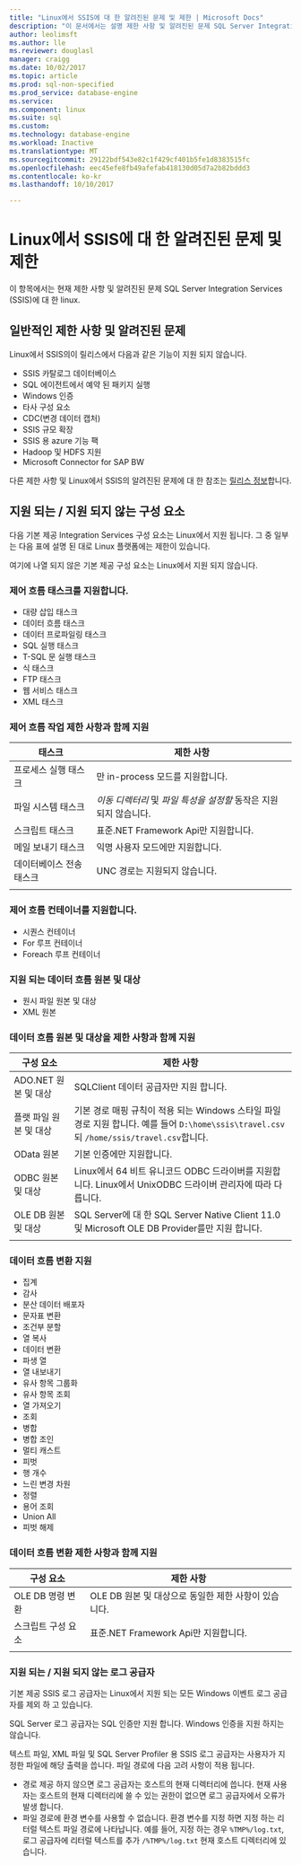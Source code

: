 ```yaml
---
title: "Linux에서 SSIS에 대 한 알려진된 문제 및 제한 | Microsoft Docs"
description: "이 문서에서는 설명 제한 사항 및 알려진된 문제 SQL Server Integration Services (SSIS)에 대 한 Linux 컴퓨터에서"
author: leolimsft
ms.author: lle
ms.reviewer: douglasl
manager: craigg
ms.date: 10/02/2017
ms.topic: article
ms.prod: sql-non-specified
ms.prod_service: database-engine
ms.service: 
ms.component: linux
ms.suite: sql
ms.custom: 
ms.technology: database-engine
ms.workload: Inactive
ms.translationtype: MT
ms.sourcegitcommit: 29122bdf543e82c1f429cf401b5fe1d8383515fc
ms.openlocfilehash: eec45efe8fb49afefab418130d05d7a2b82bddd3
ms.contentlocale: ko-kr
ms.lasthandoff: 10/10/2017

---
```

# <a name="limitations-and-known-issues-for-ssis-on-linux"></a>Linux에서 SSIS에 대 한 알려진된 문제 및 제한

이 항목에서는 현재 제한 사항 및 알려진된 문제 SQL Server Integration Services (SSIS)에 대 한 linux.

## <a name="general-limitations-and-known-issues"></a>일반적인 제한 사항 및 알려진된 문제

Linux에서 SSIS의이 릴리스에서 다음과 같은 기능이 지원 되지 않습니다.
  - SSIS 카탈로그 데이터베이스
  - SQL 에이전트에서 예약 된 패키지 실행
  - Windows 인증
  - 타사 구성 요소
  - CDC(변경 데이터 캡처)
  - SSIS 규모 확장
  - SSIS 용 azure 기능 팩
  - Hadoop 및 HDFS 지원
  - Microsoft Connector for SAP BW

다른 제한 사항 및 Linux에서 SSIS의 알려진된 문제에 대 한 참조는 [릴리스 정보](sql-server-linux-release-notes.md#ssis)합니다.

## <a name="components"></a>지원 되는 / 지원 되지 않는 구성 요소

다음 기본 제공 Integration Services 구성 요소는 Linux에서 지원 됩니다. 그 중 일부는 다음 표에 설명 된 대로 Linux 플랫폼에는 제한이 있습니다.

여기에 나열 되지 않은 기본 제공 구성 요소는 Linux에서 지원 되지 않습니다.

### <a name="supported-control-flow-tasks"></a>제어 흐름 태스크를 지원합니다.
- 대량 삽입 태스크
- 데이터 흐름 태스크
- 데이터 프로파일링 태스크
- SQL 실행 태스크
- T-SQL 문 실행 태스크
- 식 태스크
- FTP 태스크
- 웹 서비스 태스크
- XML 태스크

### <a name="control-flow-tasks-supported-with-limitations"></a>제어 흐름 작업 제한 사항과 함께 지원

| 태스크 | 제한 사항 |
|------------|---|
| 프로세스 실행 태스크 | 만 in-process 모드를 지원합니다. |
| 파일 시스템 태스크 | *이동 디렉터리* 및 *파일 특성을 설정할* 동작은 지원 되지 않습니다. |
| 스크립트 태스크 | 표준.NET Framework Api만 지원합니다. |
| 메일 보내기 태스크 | 익명 사용자 모드에만 지원합니다. |
| 데이터베이스 전송 태스크 | UNC 경로는 지원되지 않습니다. |
| | |

### <a name="supported-control-flow-containers"></a>제어 흐름 컨테이너를 지원합니다.
- 시퀀스 컨테이너
- For 루프 컨테이너
- Foreach 루프 컨테이너

### <a name="supported-data-flow-sources-and-destinations"></a>지원 되는 데이터 흐름 원본 및 대상
- 원시 파일 원본 및 대상
- XML 원본

### <a name="data-flow-sources-and-destinations-supported-with-limitations"></a>데이터 흐름 원본 및 대상을 제한 사항과 함께 지원

| 구성 요소 | 제한 사항 |
|------------|---|
| ADO.NET 원본 및 대상 | SQLClient 데이터 공급자만 지원 합니다. |
| 플랫 파일 원본 및 대상 | 기본 경로 매핑 규칙이 적용 되는 Windows 스타일 파일 경로 지원 합니다. 예를 들어 `D:\home\ssis\travel.csv` 되 `/home/ssis/travel.csv`합니다. |
| OData 원본 | 기본 인증에만 지원합니다. |
| ODBC 원본 및 대상 | Linux에서 64 비트 유니코드 ODBC 드라이버를 지원합니다. Linux에서 UnixODBC 드라이버 관리자에 따라 다릅니다. |
| OLE DB 원본 및 대상 | SQL Server에 대 한 SQL Server Native Client 11.0 및 Microsoft OLE DB Provider를만 지원 합니다. |
| | |

### <a name="supported-data-flow-transformations"></a>데이터 흐름 변환 지원
- 집계
- 감사
- 분산 데이터 배포자
- 문자표 변환
- 조건부 분할
- 열 복사
- 데이터 변환
- 파생 열
- 열 내보내기
- 유사 항목 그룹화
- 유사 항목 조회
- 열 가져오기
- 조회
- 병합
- 병합 조인
- 멀티 캐스트
- 피벗
- 행 개수
- 느린 변경 차원
- 정렬
- 용어 조회
- Union All
- 피벗 해제

### <a name="data-flow-transformations-supported-with-limitations"></a>데이터 흐름 변환 제한 사항과 함께 지원

| 구성 요소 | 제한 사항 |
|------------|---|
| OLE DB 명령 변환 | OLE DB 원본 및 대상으로 동일한 제한 사항이 있습니다. |
| 스크립트 구성 요소 | 표준.NET Framework Api만 지원합니다. |
| | |

### <a name="supported-and-unsupported-log-providers"></a>지원 되는 / 지원 되지 않는 로그 공급자
기본 제공 SSIS 로그 공급자는 Linux에서 지원 되는 모든 Windows 이벤트 로그 공급자를 제외 하 고 있습니다.

SQL Server 로그 공급자는 SQL 인증만 지원 합니다. Windows 인증을 지원 하지는 않습니다.

텍스트 파일, XML 파일 및 SQL Server Profiler 용 SSIS 로그 공급자는 사용자가 지정한 파일에 해당 출력을 씁니다. 파일 경로에 다음 고려 사항이 적용 됩니다.
-   경로 제공 하지 않으면 로그 공급자는 호스트의 현재 디렉터리에 씁니다. 현재 사용자는 호스트의 현재 디렉터리에 쓸 수 있는 권한이 없으면 로그 공급자에서 오류가 발생 합니다.
-   파일 경로에 환경 변수를 사용할 수 없습니다. 환경 변수를 지정 하면 지정 하는 리터럴 텍스트 파일 경로에 나타납니다. 예를 들어, 지정 하는 경우 `%TMP%/log.txt`, 로그 공급자에 리터럴 텍스트를 추가 `/%TMP%/log.txt` 현재 호스트 디렉터리에 있습니다.


